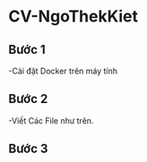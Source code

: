 # CV-NgoThekKiet

<h2>Bước 1</h2>
-Cài đặt Docker trên máy tính
<h2>Bước 2</h2>
-Viết Các File như trên.
<h2>Bước 3</h2>

